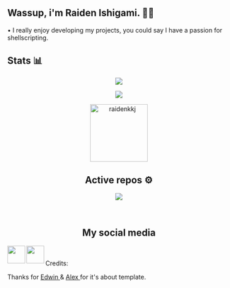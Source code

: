 <h2 align="left"> Wassup, i'm Raiden Ishigami. 🧑‍🔧  </h2>
<p align="left"> • I really enjoy developing my projects, you could say I have a passion for shellscripting. </p>

<h2 align="left"> Stats 📊 </h2>
<p align="center"><a href="https://github.com/raidenkkj"><img src="https://github-readme-stats.vercel.app/api?username=raidenkkj&show_icons=true&theme=dark"></a></p>
<p align="center"><a href="https://github.com/raidenkkj"><img src="https://github-readme-stats.vercel.app/api/top-langs/?username=raidenkkj&theme=dark&layout=compact"></a></p>

<p align="center"><img width="130" src="https://komarev.com/ghpvc/?username=raidenkkj&style=dark" alt="raidenkkj"></p>

<h2 align="center"> Active repos ⚙️ </h2>
<p align="center"><a href="https://github.com/raidenkkj/Raiden-Tweaks"><img src="https://github-readme-stats.vercel.app/api/pin/?username=raidenkkj&repo=Raiden-Tweaks&show_owner=false&theme=dark"></a></p>

<br>
<h2 align="center"> My social media </h2>
<a href="https://t.me/raidenkk"><img align="left" width="40px" img src="https://cdn.jsdelivr.net/npm/simple-icons@v3/icons/telegram.svg"></a>
<a href="mailto: contact.raidenishi69@gmail.com"><img align="left" width="40px" img src="https://cdn.jsdelivr.net/npm/simple-icons@v3/icons/gmail.svg"></a>
</br>

Credits: <p> Thanks for <a href="https://github.com/kutemeikito"> Edwin </a> & <a href="https://github.com/iamlazy123"> Alex </a> for it's about template. </p>
